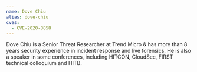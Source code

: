```yaml
---
name: Dove Chiu
alias: dove-chiu
cves:
  - CVE-2020-8858
---
```

Dove Chiu is a Senior Threat Researcher at Trend Micro & has more than 8 years security experience in incident response and live forensics. He is also a speaker in some conferences, including HITCON, CloudSec, FIRST technical colloquium and HITB.